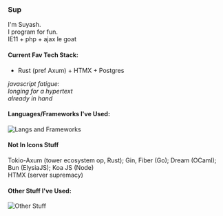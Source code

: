 ### Sup
I'm Suyash.\
I program for fun.\
IE11 + php + ajax le goat

#### Current Fav Tech Stack:
- Rust (pref Axum) + HTMX + Postgres

_javascript fatigue:\
longing for a hypertext\
already in hand_

#### Languages/Frameworks I've Used:
![Langs and Frameworks](https://skillicons.dev/icons?i=rust,actix,go,ocaml,nodejs,express,js,ts,electron,solidjs,svelte,astro,nextjs,gatsby,react,deno,c,cs,py,flask,django,fastapi,dart,flutter,php,laravel,ruby,rails)

#### Not In Icons Stuff
Tokio-Axum (tower ecosystem op, Rust); Gin, Fiber (Go); Dream (OCaml); Bun (ElysiaJS); Koa JS (Node)\
HTMX (server supremacy)

#### Other Stuff I've Used:
![Other Stuff](https://skillicons.dev/icons?i=appwrite,aws,azure,babel,bash,bootstrap,docker,firebase,git,graphql,html,jest,kafka,kubernetes,linux,mongodb,mysql,netlify,nginx,planetscale,rabbitmq,redis,redux,sass,sqlite,supabase,selenium,tailwind,threejs,neovim,vercel,vite,webpack)
